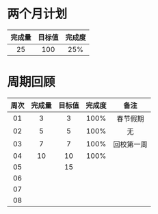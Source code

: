 # 两个月计划

| 完成量 | 目标值 | 完成度 |
| :----: | :----: | :----: |
|   25   |  100   |  25%   |

# 周期回顾

| 周次 | 完成量 | 目标值 | 完成度 |    备注    |
| :--: | :----: | :----: | :----: | :--------: |
|  01  |   3    |   3    |  100%  |  春节假期  |
|  02  |   5    |   5    |  100%  |     无     |
|  03  |   7    |   7    |  100%  | 回校第一周 |
|  04  |   10   |   10   |  100%  |            |
|  05  |        |   15   |        |            |
|  06  |        |        |        |            |
|  07  |        |        |        |            |
|  08  |        |        |        |            |



